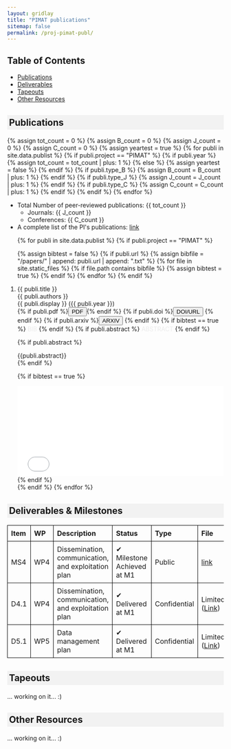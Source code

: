 ```yaml
---
layout: gridlay
title: "PIMAT publications"
sitemap: false
permalink: /proj-pimat-publ/
---
```


## Table of Contents
- [Publications](#publications)
- [Deliverables](#resources-deliverables)
- [Tapeouts](#tapeouts)
- [Other Resources](#resources)


<!-- ###################################################################### 
                              PUBLICATIONS
######################################################################   -->
<h2 style="background-color: #f2f2f2; padding: 0.2em;"> Publications </h2>
<a id="publications"></a>

{% assign tot_count = 0 %}
{% assign B_count = 0 %}
{% assign J_count = 0 %}
{% assign C_count = 0 %}
{% assign yeartest = true %}
{% for publi in site.data.publist %}
  {% if publi.project == "PIMAT" %} 
    {% if publi.year %}
      {% assign tot_count = tot_count | plus: 1 %}
    {% else %}
      {% assign yeartest = false %}
    {% endif %}
    {% if publi.type_B %}
      {% assign B_count = B_count | plus: 1 %}
    {% endif %}
    {% if publi.type_J %}
      {% assign J_count = J_count | plus: 1 %}
    {% endif %}
    {% if publi.type_C %}
      {% assign C_count = C_count | plus: 1 %}
    {% endif %}
  {% endif %}
{% endfor %}

* Total Number of peer-reviewed publications: {{ tot_count }}
  * Journals: {{ J_count }}
  * Conferences: {{ C_count }}
* A complete list of the PI's publications: <a href="{{ site.baseurl }}/publications/" target="_blank">link</a>

<ol>
{% for publi in site.data.publist %}
  {% if publi.project == "PIMAT" %}

  {% assign bibtest = false %}
  {% if publi.url %}
    {% assign bibfile = "/papers/" | append:  publi.url  | append: ".txt" %}
    {% for file in site.static_files %}
      {% if file.path contains bibfile %}
        {% assign bibtest = true %}
      {% endif %}
    {% endfor %}
  {% endif %}

  <li>
  {{ publi.title }}<br/>
  {{ publi.authors }}<br/> 
  {{ publi.display }} ({{ publi.year }})<br/>
  <div class="flex-item2">
    {% if publi.pdf %}<a href="{{ site.url }}{{ site.baseurl }}/papers/{{ publi.pdf }}.pdf" target="_blank"><button class="btn-pdf">PDF</button></a>{% endif %}
    {% if publi.doi %}<a href="http://dx.doi.org/{{ publi.doi }}" target="_blank"><button class="btn-doi">DOI/URL</button></a> {% endif %}
    {% if publi.arxiv %}<a href="https://arxiv.org/abs/{{ publi.arxiv }}" target="_blank"><button class="btn-arxiv">ARXIV</button></a> {% endif %}
    {% if bibtest == true %} <a data-toggle="collapse" href="#{{publi.url}}2"  class="btn-bib" style="text-decoration:none; color:#ebebeb; hover:#ebebeb;" role="button" aria-expanded="false" aria-controls="{{publi.url}}2">BIB</a> {% endif %}
    {% if publi.abstract %} <a data-toggle="collapse" href="#{{publi.url}}"  class="btn-abstract" style="text-decoration:none; color:#ebebeb; hover:#ebebeb;" role="button" aria-expanded="false" aria-controls="{{publi.url}}">ABSTRACT</a> {% endif %}
  </div>

  {% if publi.abstract %}
  <div class="collapse" id="{{publi.url}}"><div class="well-abstract">
   {{publi.abstract}}
  </div></div>
  {% endif %}

  {% if bibtest == true %}
  <div class="collapse" id="{{publi.url}}2"><div class="well-bib">
   <iframe src='{{site.url}}{{site.baseurl}}/papers/{{publi.url}}.txt' scrolling='yes' width="100%" height="210" frameborder='0'></iframe>
  </div></div>
  {% endif %}
</li>
  {% endif %}
{% endfor %}
</ol>


<!-- ###################################################################### 
                                DELIVERABLES & MILESTONES
######################################################################   -->
<h2 style="background-color: #f2f2f2; padding: 0.2em;"> Deliverables & Milestones </h2>
<a id="resources-deliverables"></a>

<table style="width: 100%; border-collapse: collapse; text-align: left;">
    <tr>
        <th style="border: 1px solid black; padding: 8px;">Item</th>
        <th style="border: 1px solid black; padding: 8px;">WP</th>
        <th style="border: 1px solid black; padding: 8px;">Description</th>
        <th style="border: 1px solid black; padding: 8px;">Status</th>
        <th style="border: 1px solid black; padding: 8px;">Type</th>
        <th style="border: 1px solid black; padding: 8px;">File</th>
    </tr>
    <tr>
        <td style="border: 1px solid black; padding: 8px;">MS4</td>
        <td style="border: 1px solid black; padding: 8px;">WP4</td>
        <td style="border: 1px solid black; padding: 8px;">Dissemination, communication, and exploitation plan</td>
        <td style="border: 1px solid black; padding: 8px;">✔ Milestone Achieved at M1</td>
        <td style="border: 1px solid black; padding: 8px;">Public</td>
        <td style="border: 1px solid black; padding: 8px;"><a href="{{ site.baseurl }}/proj-pimat-ms4/" target="_blank">link</a></td>
    </tr> 
    <tr>
        <td style="border: 1px solid black; padding: 8px;">D4.1</td>
        <td style="border: 1px solid black; padding: 8px;">WP4</td>
        <td style="border: 1px solid black; padding: 8px;">Dissemination, communication, and exploitation plan</td>
        <td style="border: 1px solid black; padding: 8px;">✔ Delivered at M1</td>
        <td style="border: 1px solid black; padding: 8px;">Confidential</td>
        <td style="border: 1px solid black; padding: 8px;">Limited (<a href="https://drive.google.com/file/d/1QFKnev0xmn38rEbUN2pkwfdEWrPrmk9C/view?usp=sharing">Link</a>)</td>
    </tr>
    <tr>
        <td style="border: 1px solid black; padding: 8px;">D5.1</td>
        <td style="border: 1px solid black; padding: 8px;">WP5</td>
        <td style="border: 1px solid black; padding: 8px;">Data management plan</td>
        <td style="border: 1px solid black; padding: 8px;">✔ Delivered at M1</td>
        <td style="border: 1px solid black; padding: 8px;">Confidential</td>
        <td style="border: 1px solid black; padding: 8px;">Limited (<a href="https://drive.google.com/file/d/1QIlapWXzmmWcHCFds40FBiCbF-DpieNJ/view?usp=sharing">Link</a>)</td>
    </tr>
</table>


<!-- ###################################################################### 
                              TAPEOUTS
######################################################################   -->
<h2 style="background-color: #f2f2f2; padding: 0.2em;"> Tapeouts </h2>
<a id="tapeouts"></a>

... working on it... :)


<!-- ###################################################################### 
                              OTHER RESOURCES
######################################################################   -->
<h2 style="background-color: #f2f2f2; padding: 0.2em;"> Other Resources </h2>
<a id="resources"></a>

... working on it... :)
<!-- files datasets, public data -->